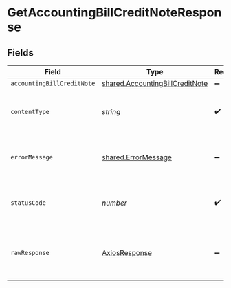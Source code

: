 # GetAccountingBillCreditNoteResponse


## Fields

| Field                                                                              | Type                                                                               | Required                                                                           | Description                                                                        |
| ---------------------------------------------------------------------------------- | ---------------------------------------------------------------------------------- | ---------------------------------------------------------------------------------- | ---------------------------------------------------------------------------------- |
| `accountingBillCreditNote`                                                         | [shared.AccountingBillCreditNote](../../models/shared/accountingbillcreditnote.md) | :heavy_minus_sign:                                                                 | Success                                                                            |
| `contentType`                                                                      | *string*                                                                           | :heavy_check_mark:                                                                 | HTTP response content type for this operation                                      |
| `errorMessage`                                                                     | [shared.ErrorMessage](../../models/shared/errormessage.md)                         | :heavy_minus_sign:                                                                 | Your API request was not properly authorized.                                      |
| `statusCode`                                                                       | *number*                                                                           | :heavy_check_mark:                                                                 | HTTP response status code for this operation                                       |
| `rawResponse`                                                                      | [AxiosResponse](https://axios-http.com/docs/res_schema)                            | :heavy_minus_sign:                                                                 | Raw HTTP response; suitable for custom response parsing                            |